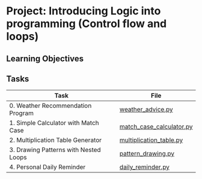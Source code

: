 # Project: Introducing Logic into programming (Control flow and loops)

<h2>Learning Objectives</h2>

<h2>Tasks</h2>

| Task | File |
| ---- | ---- |
| 0. Weather Recommendation Program | [weather_advice.py](./weather_advice.py) |
| 1. Simple Calculator with Match Case | [match_case_calculator.py](./match_case_calculator.py) |
| 2. Multiplication Table Generator | [multiplication_table.py](./multiplication_table.py) |
| 3. Drawing Patterns with Nested Loops | [pattern_drawing.py](./pattern_drawing.py) |
| 4. Personal Daily Reminder | [daily_reminder.py](./daily_reminder.py) |
